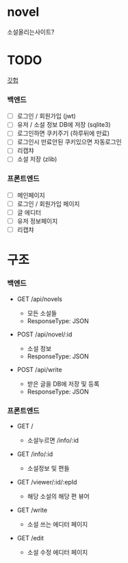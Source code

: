 # novel

소설올리는사이트?

# TODO

[깃헙](bgh.kro.kr/novel)

### 백엔드

- [ ] 로그인 / 회원가입 (jwt)
- [ ] 유저 / 소설 정보 DB에 저장 (sqlite3)
- [ ] 로그인하면 쿠키주기 (하루뒤에 만료)
- [ ] 로그인시 만료안된 쿠키있으면 자동로그인
- [ ] 리캡챠
- [ ] 소설 저장 (zlib)

### 프론트엔드

- [ ] 메인페이지
- [ ] 로그인 / 회원가입 페이지
- [ ] 글 에디터
- [ ] 유저 정보페이지
- [ ] 리캡챠

# 구조

### 백엔드

- GET /api/novels
    - 모든 소설들
    - ResponseType: JSON

- POST /api/novel/:id
    - 소설 정보
    - ResponseType: JSON

- POST /api/write
    - 받은 글을 DB에 저장 및 등록
    - ResponseType: JSON

### 프론트엔드

- GET /
    - 소설누르면 /info/:id

- GET /info/:id
    - 소설정보 및 편들

- GET /viewer/:id/:epId
    - 해당 소설의 해당 편 뷰어

- GET /write
    - 소설 쓰는 에디터 페이지

- GET /edit
    - 소설 수정 에디터 페이지